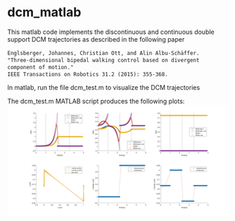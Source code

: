 # dcm_matlab
This matlab code implements the discontinuous and continuous double support DCM trajectories as described in the following paper
```
Englsberger, Johannes, Christian Ott, and Alin Albu-Schäffer. 
"Three-dimensional bipedal walking control based on divergent component of motion." 
IEEE Transactions on Robotics 31.2 (2015): 355-368.
```

In matlab, run the file dcm_test.m to visualize the DCM trajectories

The dcm_test.m MATLAB script produces the following plots:
![DCM trajectories](https://raw.githubusercontent.com/stevenjj/dcm_matlab/master/dcm_trajectories.png)
